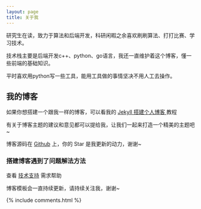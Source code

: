 ```yaml
---
layout: page
title: 关于我 
---
```


研究生在读，致力于算法和后端开发，科研闲暇之余喜欢刷刷算法、打打比赛、学习技术。

技术栈主要是后端开发c++、python、go语言，我还一直维护着这个博客，懂一些前端的基础知识。

平时喜欢用python写一些工具，能用工具做的事情坚决不用人工去操作。

<h2> 我的博客 </h2>  

如果你想搭建一个跟我一样的博客，可以看我的 
<a href="/2016/10/jekyll_tutorials1/"> Jekyll 搭建个人博客 </a>
教程


有关于博客主题的建议和意见都可以提给我，让我们一起来打造一个精美的主题吧~ 

博客源码在 <a target="_blank" href='https://github.com/qiuxiaopeng2000/qiuxiaopeng2000.github.io/'>Github</a> 上，你的 Star 是我更新的动力，谢谢~


<h3> 搭建博客遇到了问题解法方法 </h3>  

查看 [技术支持](http://qiuxiaopeng2000.github.io/support/) 需求帮助

博客模板会一直持续更新，请持续关注我，谢谢~

{% include comments.html %}

